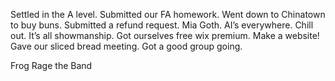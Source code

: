 Settled in the A level. Submitted our FA homework. Went down to Chinatown to buy buns. Submitted a refund request. Mia Goth. AI’s everywhere. Chill out. It’s all showmanship. Got ourselves free wix premium. Make a website\! Gave our sliced bread meeting. Got a good group going. 

Frog Rage the Band